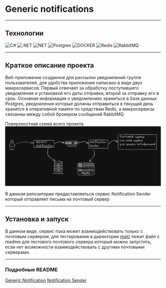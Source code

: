 # Generic notifications
___
## Технологии
![C#](https://img.shields.io/badge/-Csharp_11-000278?style=for-the-badge&logo=c-sharp)
![.NET](https://img.shields.io/badge/-.NET_7-000278?style=for-the-badge&logo=.NET)
![NET](https://img.shields.io/badge/-ASP.NET_CORE-000278?style=for-the-badge&logo=.NET)
![Postgres](https://img.shields.io/badge/-postgres-000278?style=for-the-badge&logo=postgresql)
![DOCKER](https://img.shields.io/badge/-DOCKER-000278?style=for-the-badge&logo=docker)
![Redis](https://img.shields.io/badge/redis-000278?style=for-the-badge&logo=redis)
![RabbitMQ](https://img.shields.io/badge/Rabbitmq-000278?style=for-the-badge&logo=rabbitmq)
___
## Краткое описание проекта
Веб-приложение созданное для рассылки уведомлений группе пользователей, для удобства приложение написано в виде двух микросервисов. Первый отвечает за обработку поступившего уведомления и установкой его даты отправки, второй за отправку его в срок. Основная информация о уведомлениях храниться в базе данных Postgres, уведомления которые должны отправиться в текущий день хранятся в оперативной памяти по средствам Redis, а микросервисы связанны между собой брокером сообщений RabbitMQ

Поверхностная схема всего проекта
![Иллюстрация к проекту](images/Screenshot_1.png)

В данном репозитории предаставляеться сервис Notification Sender который отправляет письма на почтовый сервер
___

## Установка и запуск
В данном виде, сервис пока может взаимодействовать только с почтовым сервером, для тестирования в директории [mail/](mail/README.md) лежит файл с readme для тестового почтового сервера который можно запустить, если нет возможности взаимодействовать с другими почтовыми серверами.

___
### Подробные README
[Generic Notification](Microservices/GenericNotification/README.md)
[Notification Sender](Microservices/NotificationSender/README.md)